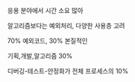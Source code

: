 응용 분야에서 시간 소요 많아

알고리즘보다는 예외처리, 다양한 사용층 고려

70% 예외코드, 30% 본질적인

기획,개발,알고리즘 30%

디버깅-테스트-안정화가 전체 프로세스의 10%




